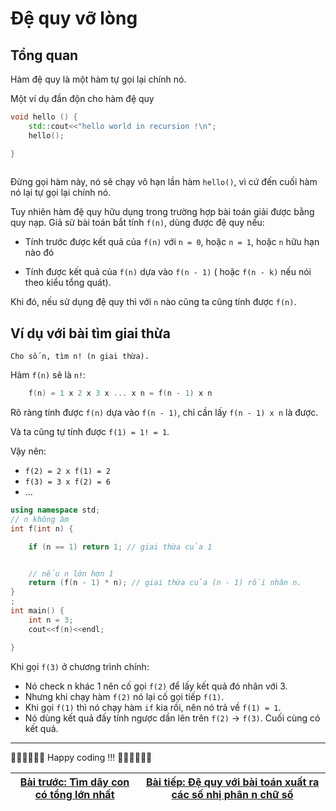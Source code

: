 Đệ quy vỡ lòng
=========

Tổng quan
-----

Hàm đệ quy là một hàm tự gọi lại chính nó.

Một ví dụ đần độn cho hàm đệ quy 

```cpp
void hello () {
    std::cout<<"hello world in recursion !\n";
    hello();

}
    
```

Đừng gọi hàm này, nó sẽ chạy vô hạn lần hàm `hello()`, vì cứ đến cuối hàm nó lại tự gọi lại chính nó.

Tuy nhiên hàm đệ quy hữu dụng trong trường hợp bài toán giải được bằng quy nạp. Giả sử bài toán bắt tính `f(n)`, dùng được đệ quy nếu:

- Tính trước được kết quả của `f(n)` với `n = 0`, hoặc `n = 1`, hoặc `n` hữu hạn nào đó

- Tính được kết quả của `f(n)` dựa vào `f(n - 1)` ( hoặc `f(n - k)` nếu nói theo kiểu tổng quát).

Khi đó, nếu sử dụng đệ quy thì với `n` nào cũng ta cũng tính được `f(n)`.

Ví dụ với bài tìm giai thừa
-------------------

```
Cho số n, tìm n! (n giai thừa).
```

Hàm `f(n)` sẽ là `n!`:

```cpp
    f(n) = 1 x 2 x 3 x ... x n = f(n - 1) x n
```

Rõ ràng tính được `f(n)` dựa vào `f(n - 1)`, chỉ cần lấy `f(n - 1) x n` là được.

Và ta cũng tự tính được `f(1) = 1! = 1`.

Vậy nên:

- `f(2) = 2 x f(1) = 2`
- `f(3) = 3 x f(2) = 6`
- ...

```cpp
using namespace std;
// n không âm
int f(int n) {

    if (n == 1) return 1; // giai thừa của 1 


    // nếu n lớn hơn 1
    return (f(n - 1) * n); // giai thừa của (n - 1) rồi nhân n.
}
;
int main() {
    int n = 3;
    cout<<f(n)<<endl;

}
```

Khi gọi `f(3)` ở chương trình chính:

- Nó check n khác 1 nên cố gọi `f(2)` để lấy kết quả đó nhân với 3.
- Nhưng khi chạy hàm `f(2)` nó lại cố gọi tiếp `f(1)`.
- Khi gọi `f(1)` thì nó chạy hàm `if` kia rồi, nên nó trả về `f(1) = 1`.
- Nó dùng kết quả đấy tính ngược dần lên trên `f(2)` -> `f(3)`. Cuối cùng có kết quả.


* * *

🧑‍💻🧑‍💻🧑‍💻 Happy coding !!! 🧑‍💻🧑‍💻🧑‍💻

| [Bài trước: Tìm dãy con có tổng lớn nhất](part7.md)  |[Bài tiếp: Đệ quy với bài toán xuất ra các số nhị phân n chữ số](part8.md)  |
| ------------- | ------------- |